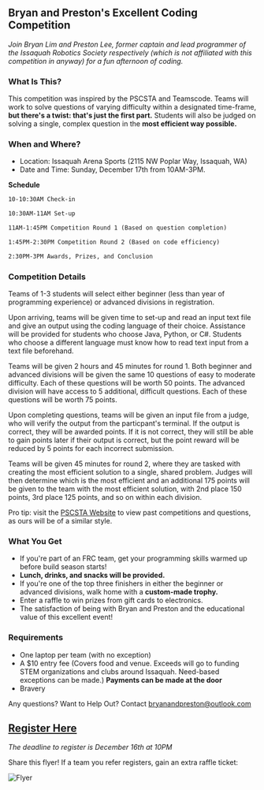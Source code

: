 ## Bryan and Preston's Excellent Coding Competition

_Join Bryan Lim and Preston Lee, former captain and lead programmer of the Issaquah Robotics Society respectively (which is not affiliated with this competition in anyway) for a fun afternoon of coding._

### What Is This?

This competition was inspired by the PSCSTA and Teamscode. Teams will work to solve questions of varying difficulty within a designated time-frame, **but there's a twist: that's just the first part.** Students will also be judged on solving a single, complex question in the **most efficient way possible.**

### When and Where?

- Location: Issaquah Arena Sports (2115 NW Poplar Way, Issaquah, WA)
- Date and Time: Sunday, December 17th from 10AM-3PM.

**Schedule**
```markdown
10-10:30AM Check-in 

10:30AM-11AM Set-up

11AM-1:45PM Competition Round 1 (Based on question completion)

1:45PM-2:30PM Competition Round 2 (Based on code efficiency)

2:30PM-3PM Awards, Prizes, and Conclusion
```

### Competition Details

Teams of 1-3 students will select either beginner (less than year of programming experience) or advanced divisions in registration.

Upon arriving, teams will be given time to set-up and read an input text file and give an output using the coding language of their choice. Assistance will be provided for students who choose Java, Python, or C#. Students who choose a different language must know how to read text input from a text file beforehand.

Teams will be given 2 hours and 45 minutes for round 1. Both beginner and advanced divisions will be given the same 10 questions of easy to moderate difficulty. Each of these questions will be worth 50 points. The advanced division will have access to 5 additional, difficult questions. Each of these questions will be worth 75 points.

Upon completing questions, teams will be given an input file from a judge, who will verify the output from the particpant's terminal. If the output is correct, they will be awarded points. If it is not correct, they will still be able to gain points later if their output is correct, but the point reward will be reduced by 5 points for each incorrect submission.

Teams will be given 45 minutes for round 2, where they are tasked with creating the most efficient solution to a single, shared problem. Judges will then determine which is the most efficient and an additional 175 points will be given to the team with the most efficient solution, with 2nd place 150 points, 3rd place 125 points, and so on within each division.


Pro tip: visit the [PSCSTA Website](http://pscsta.org/pscsta-programming-contest/) to view past competitions and questions, as ours will be of a similar style. 

### What You Get

- If you're part of an FRC team, get your programming skills warmed up before build season starts!
- **Lunch, drinks, and snacks will be provided.**
- If you're one of the top three finishers in either the beginner or advanced divisions, walk home with a **custom-made trophy.**
- Enter a raffle to win prizes from gift cards to electronics.
- The satisfaction of being with Bryan and Preston and the educational value of this excellent event!

### Requirements

- One laptop per team (with no exception)
- A $10 entry fee (Covers food and venue. Exceeds will go to funding STEM organizations and clubs around Issaquah. Need-based exceptions can be made.) **Payments can be made at the door**
- Bravery

Any questions? Want to Help Out? Contact [bryanandpreston@outlook.com](mailto:bryanandpreston@outlook.com)

## [Register Here](https://docs.google.com/forms/d/e/1FAIpQLSc7D2XKKRAEHg5nh-6hQqkH01x5obfk_ppboBWnEB_yLM3fug/viewform?usp=sf_link)

_The deadline to register is December 16th at 10PM_


Share this flyer! If a team you refer registers, gain an extra raffle ticket:

![Flyer](https://sivnig.bn1303.livefilestore.com/y4mdtW8P4j4h48fmZzN29DqLW5Tmhs73M4MN-XmXxaKKokl992dZXJSEBZ0_MtoNrtKHfc9jvmULDw3zgUy3EidhcDRiH1Fq3sBc8RKp_7hvmQm2L73fqFjQRB7vxWS4N4umF2hPDAiJuuRgpRx3YVvIhyzjsPpZnWFICwQPm67TxvBGYeBbd-1OJqTnEJkfNK2ZzYolmt8L8zLTCECIbQFiQ)
